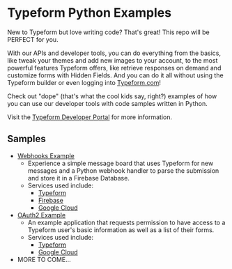 # Typeform Python Examples

New to Typeform but love writing code? That's great! This repo will be PERFECT for you.

With our APIs and developer tools, you can do everything from the basics, like tweak your themes and add new images to your account, to the most powerful features Typeform offers, like retrieve responses on demand and customize forms with Hidden Fields. And you can do it all without using the Typeform builder or even logging into [Typeform.com](https://www.typeform.com/)!

Check out "dope" (that's what the cool kids say, right?) examples of how you can use our developer tools with code samples written in Python.

Visit the [Typeform Developer Portal](https://developer.typeform.com/) for more information.

## Samples

* [Webhooks Example](webhooks/)
  * Experience a simple message board that uses Typeform for new messages and a Python webhook handler to parse the submission and store it in a Firebase Database.
  * Services used include:
    * [Typeform](https://www.typeform.com/)
    * [Firebase](https://firebase.com/)
    * [Google Cloud](https://cloud.google.com/)
* [OAuth2 Example](oauth2/)
  * An example application that requests permission to have access to a Typeform user's basic information as well as a list of their forms.
  * Services used include:
    * [Typeform](https://www.typeform.com/)
    * [Google Cloud](https://cloud.google.com/)
* MORE TO COME...